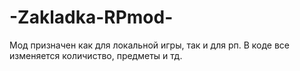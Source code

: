 # -Zakladka-RPmod-
Мод призначен как для локальной игры, так и для рп.
В коде все изменяется количиство, предметы и тд.

